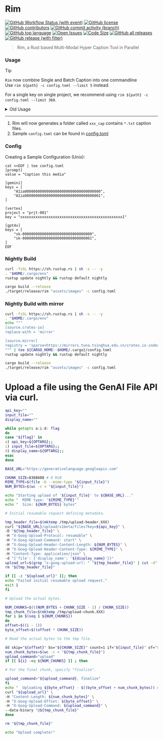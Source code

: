 # Rim

[![GitHub Workflow Status (with event)](https://img.shields.io/github/actions/workflow/status/AUTOM77/Rim/ci.yml)](https://github.com/AUTOM77/Rim/actions)
[![GitHub license](https://img.shields.io/github/license/AUTOM77/Rim)](./LICENSE)
[![GitHub contributors](https://img.shields.io/github/contributors/AUTOM77/Rim)](https://github.com/AUTOM77/Rim/graphs/contributors)
[![GitHub commit activity (branch)](https://img.shields.io/github/commit-activity/m/AUTOM77/Rim)](https://github.com/AUTOM77/Rim/commits)
[![GitHub top language](https://img.shields.io/github/languages/top/AUTOM77/Rim?logo=rust&label=)](./rim-cli/Cargo.toml#L4)
[![Open Issues](https://img.shields.io/github/issues/AUTOM77/Rim)](https://github.com/AUTOM77/Rim/issues)
[![Code Size](https://img.shields.io/github/languages/code-size/AUTOM77/Rim)](.)
[![GitHub all releases](https://img.shields.io/github/downloads/AUTOM77/Rim/total?logo=github)](https://github.com/AUTOM77/Rim/releases)  
[![GitHub release (with filter)](https://img.shields.io/github/v/release/AUTOM77/Rim?logo=github)](https://github.com/AUTOM77/Rim/releases)

> Rim, a Rust based Multi-Modal Hyper Caption Tool in Parallel

### Usage

> [!TIP]
> `Rim` now combine Single and Batch Caption into one commandline <br/>
> Use `rim ${path} -c config.toml --limit 5` instead.

For a single key on single project, we recommend using `rim ${path} -c config.toml --limit 360`.

<details>
  <summary>Old Usage</summary>

1. **Single Image/Video Captioning:**

```bash
rim -f ${file_path} -c `config.toml`
```
Rim generates a `*.txt` file containing the caption for a single image or video.

2. **Batch Image/Video Captioning:**

```bash
rim -d ${dir_path} -c `config.toml`
```

For a directory of images or videos, `Rim` generates a corresponding list of `*.txt` caption files.
</details>

---

1. Rim will now generates a folder called `xxx_cap` contains `*.txt` caption files.
2. Sample `config.toml` can be found in [config.toml](./config.toml)

### Config

Creating a Sample Configuration (Unix):

```dash
cat <<EOF | tee config.toml
[prompt]
value = "Caption this media"

[gemini]
keys = [
    "AIza00000000000000000000000000000000000",
    "AIza00000000000000000000000000000000001",
]

[vertex]
project = "prjt-001"
key = "xxxxxxxxxxxxxxxxxxxxxxxxxxxxxxxxxxxxxxxxxxxxxxx1"

[gpt4v]
keys = [
    "sk-00000000000000000000000000000000",
    "sk-00000000000000000000000000000001",
]
EOF
```

### Nightly Build

```sh
curl -fsSL https://sh.rustup.rs | sh -s -- -y
. "$HOME/.cargo/env"
rustup update nightly && rustup default nightly

cargo build --release
./target/release/rim "assets/images" -c config.toml
```

### Nightly Build with mirror
```sh
curl -fsSL https://sh.rustup.rs | sh -s -- -y
. "$HOME/.cargo/env"
echo """
[source.crates-io]
replace-with = 'mirror'

[source.mirror]
registry = 'sparse+https://mirrors.tuna.tsinghua.edu.cn/crates.io-index/'
""" | tee ${CARGO_HOME:-$HOME/.cargo}/config.toml
rustup update nightly && rustup default nightly

cargo build --release
./target/release/rim "assets/images" -c config.toml
```


# Upload a file using the GenAI File API via curl.

```bash
api_key=""
input_file=""
display_name=""

while getopts a:i:d: flag
do
case "${flag}" in
a) api_key=${OPTARG};;
i) input_file=${OPTARG};;
d) display_name=${OPTARG};;
esac
done

BASE_URL="https://generativelanguage.googleapis.com"

CHUNK_SIZE=8388608 # 8 MiB
MIME_TYPE=$(file -b --mime-type "${input_file}")
NUM_BYTES=$(wc -c < "${input_file}")

echo "Starting upload of '${input_file}' to ${BASE_URL}..."
echo "  MIME type: '${MIME_TYPE}'"
echo "  Size: ${NUM_BYTES} bytes"

# Initial resumable request defining metadata.

tmp_header_file=$(mktemp /tmp/upload-header.XXX)
curl "${BASE_URL}/upload/v1beta/files?key=${api_key}" \
-D "${tmp_header_file}" \
-H "X-Goog-Upload-Protocol: resumable" \
-H "X-Goog-Upload-Command: start" \
-H "X-Goog-Upload-Header-Content-Length: ${NUM_BYTES}" \
-H "X-Goog-Upload-Header-Content-Type: ${MIME_TYPE}" \
-H "Content-Type: application/json" \
-d "{'file': {'display_name': '${display_name}'}}"
upload_url=$(grep "x-goog-upload-url: " "${tmp_header_file}" | cut -d" " -f2 | tr -d "\r")
rm "${tmp_header_file}"

if [[ -z "${upload_url}" ]]; then
echo "Failed initial resumable upload request."
exit 1
fi

# Upload the actual bytes.

NUM_CHUNKS=$(((NUM_BYTES + CHUNK_SIZE - 1) / CHUNK_SIZE))
tmp_chunk_file=$(mktemp /tmp/upload-chunk.XXX)
for i in $(seq 1 ${NUM_CHUNKS})
do
offset=$((i - 1))
byte_offset=$((offset * CHUNK_SIZE))

# Read the actual bytes to the tmp file.

dd skip="${offset}" bs="${CHUNK_SIZE}" count=1 if="${input_file}" of="${tmp_chunk_file}" 2>/dev/null
num_chunk_bytes=$(wc -c < "${tmp_chunk_file}")
upload_command="upload"
if [[ ${i} -eq ${NUM_CHUNKS} ]] ; then

# For the final chunk, specify "finalize".

upload_command="${upload_command}, finalize"
fi
echo "  Uploading ${byte_offset} - $((byte_offset + num_chunk_bytes)) of ${NUM_BYTES}..."
curl "${upload_url}" \
-H "Content-Length: ${num_chunk_bytes}" \
-H "X-Goog-Upload-Offset: ${byte_offset}" \
-H "X-Goog-Upload-Command: ${upload_command}" \
--data-binary "@${tmp_chunk_file}"
done

rm "${tmp_chunk_file}"

echo "Upload complete!"
```